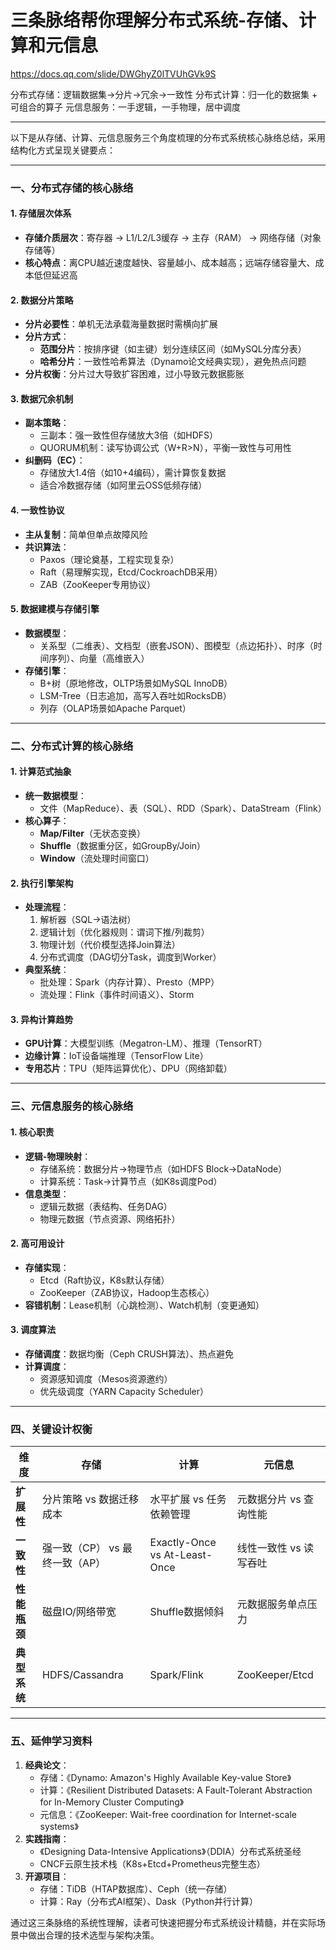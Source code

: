 # 三条脉络帮你理解分布式系统-存储、计算和元信息

https://docs.qq.com/slide/DWGhyZ0lTVUhGVk9S

分布式存储：逻辑数据集->分片->冗余->一致性
分布式计算：归一化的数据集 + 可组合的算子
元信息服务：一手逻辑，一手物理，居中调度

---

以下是从存储、计算、元信息服务三个角度梳理的分布式系统核心脉络总结，采用结构化方式呈现关键要点：

---

### **一、分布式存储的核心脉络**

#### **1. 存储层次体系**

- **存储介质层次**：寄存器 → L1/L2/L3缓存 → 主存（RAM） → 网络存储（对象存储等）
- **核心特点**：离CPU越近速度越快、容量越小、成本越高；远端存储容量大、成本低但延迟高

#### **2. 数据分片策略**

- **分片必要性**：单机无法承载海量数据时需横向扩展
- **分片方式**：
  - **范围分片**：按排序键（如主键）划分连续区间（如MySQL分库分表）
  - **哈希分片**：一致性哈希算法（Dynamo论文经典实现），避免热点问题
- **分片权衡**：分片过大导致扩容困难，过小导致元数据膨胀

#### **3. 数据冗余机制**

- **副本策略**：
  - 三副本：强一致性但存储放大3倍（如HDFS）
  - QUORUM机制：读写协调公式（W+R>N），平衡一致性与可用性
- **纠删码（EC）**：
  - 存储放大1.4倍（如10+4编码），需计算恢复数据
  - 适合冷数据存储（如阿里云OSS低频存储）

#### **4. 一致性协议**

- **主从复制**：简单但单点故障风险
- **共识算法**：
  - Paxos（理论奠基，工程实现复杂）
  - Raft（易理解实现，Etcd/CockroachDB采用）
  - ZAB（ZooKeeper专用协议）

#### **5. 数据建模与存储引擎**

- **数据模型**：
  - 关系型（二维表）、文档型（嵌套JSON）、图模型（点边拓扑）、时序（时间序列）、向量（高维嵌入）
- **存储引擎**：
  - B+树（原地修改，OLTP场景如MySQL InnoDB）
  - LSM-Tree（日志追加，高写入吞吐如RocksDB）
  - 列存（OLAP场景如Apache Parquet）

---

### **二、分布式计算的核心脉络**

#### **1. 计算范式抽象**

- **统一数据模型**：
  - 文件（MapReduce）、表（SQL）、RDD（Spark）、DataStream（Flink）
- **核心算子**：
  - **Map/Filter**（无状态变换）
  - **Shuffle**（数据重分区，如GroupBy/Join）
  - **Window**（流处理时间窗口）

#### **2. 执行引擎架构**

- **处理流程**：
  1. 解析器（SQL→语法树）
  2. 逻辑计划（优化器规则：谓词下推/列裁剪）
  3. 物理计划（代价模型选择Join算法）
  4. 分布式调度（DAG切分Task，调度到Worker）
- **典型系统**：
  - 批处理：Spark（内存计算）、Presto（MPP）
  - 流处理：Flink（事件时间语义）、Storm

#### **3. 异构计算趋势**

- **GPU计算**：大模型训练（Megatron-LM）、推理（TensorRT）
- **边缘计算**：IoT设备端推理（TensorFlow Lite）
- **专用芯片**：TPU（矩阵运算优化）、DPU（网络卸载）

---

### **三、元信息服务的核心脉络**

#### **1. 核心职责**

- **逻辑-物理映射**：
  - 存储系统：数据分片→物理节点（如HDFS Block→DataNode）
  - 计算系统：Task→计算节点（如K8s调度Pod）
- **信息类型**：
  - 逻辑元数据（表结构、任务DAG）
  - 物理元数据（节点资源、网络拓扑）

#### **2. 高可用设计**

- **存储实现**：
  - Etcd（Raft协议，K8s默认存储）
  - ZooKeeper（ZAB协议，Hadoop生态核心）
- **容错机制**：Lease机制（心跳检测）、Watch机制（变更通知）

#### **3. 调度算法**

- **存储调度**：数据均衡（Ceph CRUSH算法）、热点避免
- **计算调度**：
  - 资源感知调度（Mesos资源邀约）
  - 优先级调度（YARN Capacity Scheduler）

---

### **四、关键设计权衡**

| 维度         | 存储                           | 计算                          | 元信息                 |
| ------------ | ------------------------------ | ----------------------------- | ---------------------- |
| **扩展性**   | 分片策略 vs 数据迁移成本       | 水平扩展 vs 任务依赖管理      | 元数据分片 vs 查询性能 |
| **一致性**   | 强一致（CP） vs 最终一致（AP） | Exactly-Once vs At-Least-Once | 线性一致性 vs 读写吞吐 |
| **性能瓶颈** | 磁盘IO/网络带宽                | Shuffle数据倾斜               | 元数据服务单点压力     |
| **典型系统** | HDFS/Cassandra                 | Spark/Flink                   | ZooKeeper/Etcd         |

---

### **五、延伸学习资料**

1. **经典论文**：
   - 存储：《Dynamo: Amazon's Highly Available Key-value Store》
   - 计算：《Resilient Distributed Datasets: A Fault-Tolerant Abstraction for In-Memory Cluster Computing》
   - 元信息：《ZooKeeper: Wait-free coordination for Internet-scale systems》
2. **实践指南**：
   - 《Designing Data-Intensive Applications》（DDIA）分布式系统圣经
   - CNCF云原生技术栈（K8s+Etcd+Prometheus完整生态）
3. **开源项目**：
   - 存储：TiDB（HTAP数据库）、Ceph（统一存储）
   - 计算：Ray（分布式AI框架）、Dask（Python并行计算）

通过这三条脉络的系统性理解，读者可快速把握分布式系统设计精髓，并在实际场景中做出合理的技术选型与架构决策。
